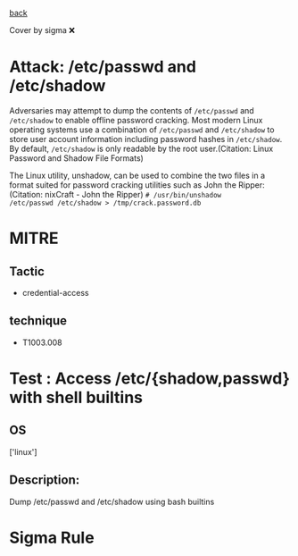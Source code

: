 [back](../index.md)

Cover by sigma :x: 

# Attack: /etc/passwd and /etc/shadow

 Adversaries may attempt to dump the contents of <code>/etc/passwd</code> and <code>/etc/shadow</code> to enable offline password cracking. Most modern Linux operating systems use a combination of <code>/etc/passwd</code> and <code>/etc/shadow</code> to store user account information including password hashes in <code>/etc/shadow</code>. By default, <code>/etc/shadow</code> is only readable by the root user.(Citation: Linux Password and Shadow File Formats)

The Linux utility, unshadow, can be used to combine the two files in a format suited for password cracking utilities such as John the Ripper:(Citation: nixCraft - John the Ripper) <code># /usr/bin/unshadow /etc/passwd /etc/shadow > /tmp/crack.password.db</code>


# MITRE
## Tactic
  - credential-access

## technique
  - T1003.008

# Test : Access /etc/{shadow,passwd} with shell builtins

## OS

 ['linux']

## Description:

 Dump /etc/passwd and /etc/shadow using bash builtins


# Sigma Rule
